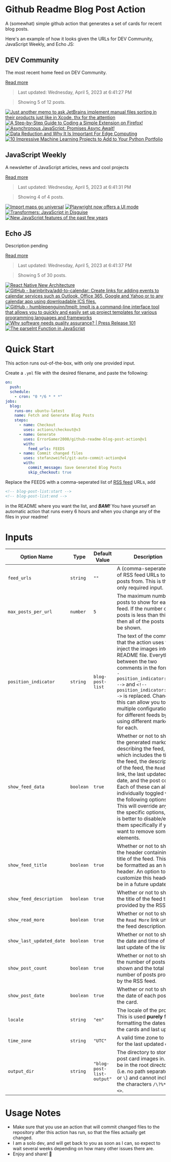 # Github Readme Blog Post Action

A (somewhat) simple github action that generates a set of cards for recent blog posts.

Here's an example of how it looks given the URLs for DEV Community, JavaScript Weekly, and Echo JS:

<!-- post-list:start -->
## DEV Community

The most recent home feed on DEV Community.

[Read more](https://dev.to)
> Last updated: Wednesday, April 5, 2023 at 6:41:27 PM

> Showing 5 of 12 posts.

[![Just another memo to ask JetBrains implement manual files sorting in their products just like in Xcode, thx for the attention](https://raw.githubusercontent.com/ErrorGamer2000/github-readme-blog-post-action/main/generated_files/DEV_Community/Just_another_memo_to_ask_JetBrains_implement_manual_files_sorting_in_their_products_just_like_in_Xcode__thx_for_the_attention.svg)](https://dev.to/maxcore/just-yet-another-cry-to-ask-jetbrains-implement-manual-sorting-in-their-products-just-like-in-xcode-thx-for-the-attention-2e7)
[![A Step-by-Step Guide to Coding a Simple Extension on Firefox!](https://raw.githubusercontent.com/ErrorGamer2000/github-readme-blog-post-action/main/generated_files/DEV_Community/A_Step-by-Step_Guide_to_Coding_a_Simple_Extension_on_Firefox!.svg)](https://dev.to/xiacodes/a-step-by-step-guide-to-coding-a-simple-extension-477)
[![Asynchronous JavaScript: Promises Async Await!](https://raw.githubusercontent.com/ErrorGamer2000/github-readme-blog-post-action/main/generated_files/DEV_Community/Asynchronous_JavaScript__Promises_Async_Await!.svg)](https://dev.to/cybermaxi7/asynchronous-javascript-promises-async-await-1402)
[![Data Reduction and Why It Is Important For Edge Computing](https://raw.githubusercontent.com/ErrorGamer2000/github-readme-blog-post-action/main/generated_files/DEV_Community/Data_Reduction_and_Why_It_Is_Important_For_Edge_Computing.svg)](https://dev.to/reductstore/data-reduction-and-why-it-is-important-for-edge-computing-1f4m)
[![10 Impressive Machine Learning Projects to Add to Your Python Portfolio](https://raw.githubusercontent.com/ErrorGamer2000/github-readme-blog-post-action/main/generated_files/DEV_Community/10_Impressive_Machine_Learning_Projects_to_Add_to_Your_Python_Portfolio.svg)](https://dev.to/sbang/10-impressive-machine-learning-projects-to-add-to-your-python-portfolio-30om)


## JavaScript Weekly

A newsletter of JavaScript articles, news and cool projects

[Read more](https://javascriptweekly.com/)
> Last updated: Wednesday, April 5, 2023 at 6:41:31 PM

> Showing 4 of 4 posts.

[![Import maps go universal](https://raw.githubusercontent.com/ErrorGamer2000/github-readme-blog-post-action/main/generated_files/JavaScript_Weekly/Import_maps_go_universal.svg)](https://javascriptweekly.com/issues/632)
[![Playwright now offers a UI mode](https://raw.githubusercontent.com/ErrorGamer2000/github-readme-blog-post-action/main/generated_files/JavaScript_Weekly/Playwright_now_offers_a_UI_mode.svg)](https://javascriptweekly.com/issues/631)
[![Transformers: JavaScript in Disguise](https://raw.githubusercontent.com/ErrorGamer2000/github-readme-blog-post-action/main/generated_files/JavaScript_Weekly/Transformers__JavaScript_in_Disguise.svg)](https://javascriptweekly.com/issues/630)
[![New JavaScript features of the past few years](https://raw.githubusercontent.com/ErrorGamer2000/github-readme-blog-post-action/main/generated_files/JavaScript_Weekly/New_JavaScript_features_of_the_past_few_years.svg)](https://javascriptweekly.com/issues/629)


## Echo JS

Description pending

[Read more](
http://www.echojs.com
)
> Last updated: Wednesday, April 5, 2023 at 6:41:37 PM

> Showing 5 of 30 posts.

[![React Native New Architecture](https://raw.githubusercontent.com/ErrorGamer2000/github-readme-blog-post-action/main/generated_files/_Echo_JS_/React_Native_New_Architecture.svg)](https://dskcode.com/react-native-new-architecture)
[![GitHub - barinbritva/add-to-calendar: Create links for adding events to calendar services such as Outlook, Office 365, Google and Yahoo or to any calendar app using downloadable ICS files.](https://raw.githubusercontent.com/ErrorGamer2000/github-readme-blog-post-action/main/generated_files/_Echo_JS_/GitHub_-_barinbritva_add-to-calendar__Create_links_for_adding_events_to_calendar_services_such_as_Outlook__Office_365__Google_and_Yahoo_or_to_any_calendar_app_using_downloadable_ICS_files..svg)](https://github.com/barinbritva/add-to-calendar)
[![GitHub - humblepenguinn/tmplt: tmplt is a command-line interface tool that allows you to quickly and easily set up project templates for various programming languages and frameworks](https://raw.githubusercontent.com/ErrorGamer2000/github-readme-blog-post-action/main/generated_files/_Echo_JS_/GitHub_-_humblepenguinn_tmplt__tmplt_is_a_command-line_interface_tool_that_allows_you_to_quickly_and_easily_set_up_project_templates_for_various_programming_languages_and_frameworks.svg)](https://github.com/humblepenguinn/tmplt)
[![Why software needs quality assurance? | Press Release 101](https://raw.githubusercontent.com/ErrorGamer2000/github-readme-blog-post-action/main/generated_files/_Echo_JS_/Why_software_needs_quality_assurance____Press_Release_101.svg)](https://pressrelease101.co.uk/why-software-needs-quality-assurance/)
[![The parseInt Function in JavaScript](https://raw.githubusercontent.com/ErrorGamer2000/github-readme-blog-post-action/main/generated_files/_Echo_JS_/The_parseInt_Function_in_JavaScript.svg)](
https://masteringjs.io/tutorials/fundamentals/parseint
)


<!-- post-list:end -->

# Quick Start

This action runs out-of-the-box, with only one provided input.

Create a `.yml` file with the desired filename, and paste the following:

```yml
on:
  push:
  schedule:
    - cron: "0 */6 * * *"
jobs:
  blog:
    runs-on: ubuntu-latest
    name: Fetch and Generate Blog Posts
    steps:
      - name: Checkout
        uses: actions/checkout@v3
      - name: Generate
        uses: ErrorGamer2000/github-readme-blog-post-action@v1
        with:
          feed_urls: FEEDS
      - name: Commit changed files
        uses: stefanzweifel/git-auto-commit-action@v4
        with:
          commit_message: Save Generated Blog Posts
          skip_checkout: true
```

Replace the FEEDS with a comma-seperated list of [RSS feed](https://rss.com/blog/how-do-rss-feeds-work/) URLs, add

```md
<!-- blog-post-list:start -->
<!-- blog-post-list:end -->
```

in the README where you want the list, and **_BAM!_** You have yourself an automatic action that runs every 6 hours and when you change any of the files in your readme!

# Inputs

<table>
  <thead>
    <tr>
      <th>Option Name</th>
      <th>Type</th>
      <th>Default Value</th>
      <th>Description</th>
    </tr>
  </thead>
  <tbody>
    <tr>
      <td><code>feed_urls</code></td>
      <td><code>string</code></td>
      <td><code>""</code></td>
      <td>A (comma-seperated) list of RSS feed URLs to load posts from. This is the only required input.</td>
    </tr>
    <tr>
      <td><code>max_posts_per_url</code></td>
      <td><code>number</code></td>
      <td><code>5</code></td>
      <td>The maximum number of posts to show for each feed. If the number of posts is less than this, then all of the posts will be shown.</td>
    </tr>
    <tr>
      <td><code>position_indicator</code></td>
      <td><code>string</code></td>
      <td><code>blog-post-list</code></td>
      <td>The text of the comments that the action uses to inject the images into the README file. Everything between the two comments in the form <code>&lt;!-- position_indicator:start --&gt;</code> and <code>&lt;!-- position_indicator:end --&gt;</code> is replaced. Changing this can allow you to use multiple configurations for different feeds by using different markers for each.</td>
    </tr>
    <tr>
      <td><code>show_feed_data</code></td>
      <td><code>boolean</code></td>
      <td><code>true</code></td>
      <td>Whether or not to show the generated markdown describing the feed, which includes the title of the feed, the description of the feed, the <code>Read More</code> link, the last updated date, and the post count. Each of these can also be individually toggled with the following options. This will override any of the specific options, so it is better to disable/enable them specifically if you want to remove some elements.</td>
    </tr>
    <tr>
      <td><code>show_feed_title</code></td>
      <td><code>boolean</code></td>
      <td><code>true</code></td>
      <td>Whether or not to show the header containing the title of the feed. This will be formatted as an <code>h2</code> header. An option to customize this header will be in a future update.</td>
    </tr>
    <tr>
      <td><code>show_feed_description</code></td>
      <td><code>boolean</code></td>
      <td><code>true</code></td>
      <td>Whether or not to show the title of the feed that is provided by the RSS feed.</td>
    </tr>
    <tr>
      <td><code>show_read_more</code></td>
      <td><code>boolean</code></td>
      <td><code>true</code></td>
      <td>Whether or not to show the <code>Read More</code> link under the feed description.</td>
    </tr>
    <tr>
      <td><code>show_last_updated_date</code></td>
      <td><code>boolean</code></td>
      <td><code>true</code></td>
      <td>Whether or not to show the date and time of the last update of the list.</td>
    </tr>
    <tr>
      <td><code>show_post_count</code></td>
      <td><code>boolean</code></td>
      <td><code>true</code></td>
      <td>Whether or not to show the number of posts shown and the total number of posts provided by the RSS feed.</td>
    </tr>
    <tr>
      <td><code>show_post_date</code></td>
      <td><code>boolean</code></td>
      <td><code>true</code></td>
      <td>Whether or not to show the date of each post on the card.</td>
    </tr>
    <tr>
      <td><code>locale</code></td>
      <td><code>string</code></td>
      <td><code>"en"</code></td>
      <td>The locale of the project. This is used <strong>purely</strong> for formatting the dates of the cards and last update.</td>
    </tr>
    <tr>
      <td><code>time_zone</code></td>
      <td><code>string</code></td>
      <td><code>"UTC"</code></td>
      <td>A valid time zone to use for the last updated date.</td>
    </tr>
    <tr>
      <td><code>output_dir</code></td>
      <td><code>string</code></td>
      <td><code>"blog-post-list-output"</code></td>
      <td>The directory to store the post card images in. Must be in the root directory (i.e. no path separators <code>/</code> or <code>\</code>) and cannot include the characters <code>/\?%*:|"&lt;&gt;</code>.</td>
    </tr>
<!--
    <tr>
      <td><code></code></td>
      <td><cde></cde></td>
      <td><code></code></td>
      <td></td>
    </tr>
-->
  </tbody>
</table>

# Usage Notes

- Make sure that you use an action that will commit changed files to the repository after this action has run, so that the files actually get changed.
- I am a solo dev, and will get back to you as soon as I can, so expect to wait several weeks depending on how many other issues there are.
- Enjoy and share! 🤗
